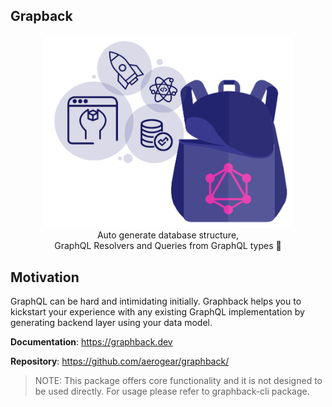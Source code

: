 ## Grapback

<p align="center">
  <img width="400" src="https://github.com/aerogear/graphback/raw/master/website/static/img/graphback.png">
  <br/>
  Auto generate database structure, <br/>
  GraphQL Resolvers and Queries from GraphQL types 🚀
</p>

## Motivation 

GraphQL can be hard and intimidating initially.
Graphback helps you to kickstart your experience with any existing GraphQL implementation
by generating backend layer using your data model.

**Documentation**: https://graphback.dev

**Repository**: https://github.com/aerogear/graphback/

> NOTE: This package offers core functionality and it is not designed to be used directly. 
For usage please refer to graphback-cli package.
